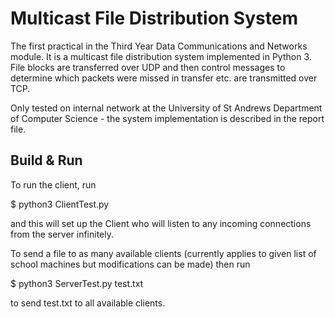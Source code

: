 # Multicast File Distribution System
The first practical in the Third Year Data Communications and Networks module. It is a multicast file distribution system implemented in Python 3. File blocks are transferred over UDP and then control messages
to determine which packets were missed in transfer etc. are transmitted over TCP.

Only tested on internal network at the University of St Andrews Department of Computer Science - the system implementation is described in the report file.

Build & Run
----------------
To run the client, run

$ python3 ClientTest.py

and this will set up the Client who will listen to any incoming connections from the server infinitely.

To send a file to as many available clients (currently applies to given list of school machines but modifications can be made) then run

$ python3 ServerTest.py test.txt

to send test.txt to all available clients.
